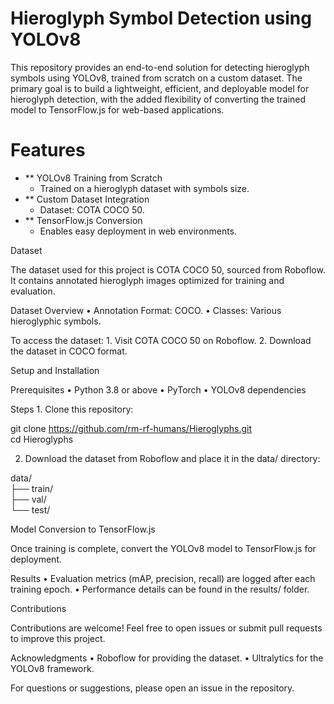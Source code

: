 # Hieroglyph Symbol Detection using YOLOv8

This repository provides an end-to-end solution for detecting hieroglyph symbols using YOLOv8, trained from scratch on a custom dataset. The primary goal is to build a lightweight, efficient, and deployable model for hieroglyph detection, with the added flexibility of converting the trained model to TensorFlow.js for web-based applications.

# Features
	
 - ** YOLOv8 Training from Scratch
 	- Trained on a hieroglyph dataset with symbols size.
 - ** Custom Dataset Integration
	- Dataset: COTA COCO 50.
 - ** TensorFlow.js Conversion
   	- Enables easy deployment in web environments.

Dataset

The dataset used for this project is COTA COCO 50, sourced from Roboflow. It contains annotated hieroglyph images optimized for training and evaluation.

Dataset Overview
	•	Annotation Format: COCO.
	•	Classes: Various hieroglyphic symbols.

To access the dataset:
	1.	Visit COTA COCO 50 on Roboflow.
	2.	Download the dataset in COCO format.

Setup and Installation

Prerequisites
	•	Python 3.8 or above
	•	PyTorch
	•	YOLOv8 dependencies

Steps
	1.	Clone this repository:

git clone https://github.com/rm-rf-humans/Hieroglyphs.git  
cd Hieroglyphs  


2.    Download the dataset from Roboflow and place it in the data/ directory:

data/  
├── train/  
├── val/  
└── test/  


Model Conversion to TensorFlow.js

Once training is complete, convert the YOLOv8 model to TensorFlow.js for deployment.

Results
	•	Evaluation metrics (mAP, precision, recall) are logged after each training epoch.
	•	Performance details can be found in the results/ folder.

Contributions

Contributions are welcome! Feel free to open issues or submit pull requests to improve this project.

Acknowledgments
	•	Roboflow for providing the dataset.
	•	Ultralytics for the YOLOv8 framework.

For questions or suggestions, please open an issue in the repository.
